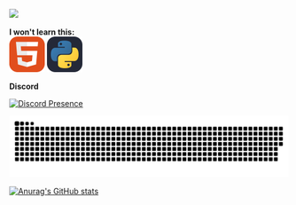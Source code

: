 ![](https://komarev.com/ghpvc/?username=moodgaga&color=lightgrey&style=for-the-badge)

<b>I won't learn this:</b> \
<img src='https://github.com/moodgaga/iconci/blob/main/iconci/HTML.svg' style='height: 64px; widht: auto;'> <img src='https://github.com/moodgaga/iconci/blob/main/iconci/Python-Dark.svg' style='height: 64px; widht: auto;'>

<b>Discord</b> 

[![Discord Presence](https://lanyard.cnrad.dev/api/396200163317776387)](https://discord.com/users/396200163317776387)

<img src='https://github.com/moodgaga/moodgaga/blob/output/github-contribution-grid-snake-dark.svg'>


[![Anurag's GitHub stats](https://github-readme-stats.vercel.app/api?username=moodgaga)](https://github.com/anuraghazra/github-readme-stats)
